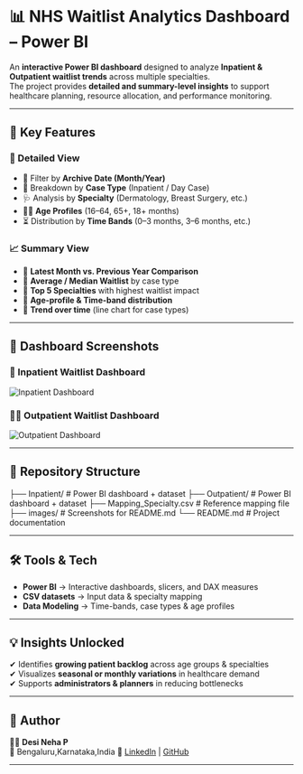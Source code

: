# 📊 NHS Waitlist Analytics Dashboard – Power BI  

An **interactive Power BI dashboard** designed to analyze **Inpatient & Outpatient waitlist trends** across multiple specialties.  
The project provides **detailed and summary-level insights** to support healthcare planning, resource allocation, and performance monitoring.  

---

## 🚀 Key Features  

### 🔎 Detailed View  
- 📅 Filter by **Archive Date (Month/Year)**  
- 🏥 Breakdown by **Case Type** (Inpatient / Day Case)  
- 🩺 Analysis by **Specialty** (Dermatology, Breast Surgery, etc.)  
- 👩‍⚕️ **Age Profiles** (16–64, 65+, 18+ months)  
- ⏳ Distribution by **Time Bands** (0–3 months, 3–6 months, etc.)  

### 📈 Summary View  
- 🔹 **Latest Month vs. Previous Year Comparison**  
- 🔹 **Average / Median Waitlist** by case type  
- 🔹 **Top 5 Specialties** with highest waitlist impact  
- 🔹 **Age-profile & Time-band distribution**  
- 🔹 **Trend over time** (line chart for case types)  

---

## 📸 Dashboard Screenshots  

### 🏥 Inpatient Waitlist Dashboard  
![Inpatient Dashboard](images/inpatient_dashboard.png)  

### 👩‍⚕️ Outpatient Waitlist Dashboard  
![Outpatient Dashboard](images/outpatient_dashboard.png)  

---

## 📂 Repository Structure  



├── Inpatient/ # Power BI dashboard + dataset
├── Outpatient/ # Power BI dashboard + dataset
├── Mapping_Specialty.csv # Reference mapping file
├── images/ # Screenshots for README.md
└── README.md # Project documentation



---

## 🛠️ Tools & Tech  

- **Power BI** → Interactive dashboards, slicers, and DAX measures  
- **CSV datasets** → Input data & specialty mapping  
- **Data Modeling** → Time-bands, case types & age profiles  

---

## 💡 Insights Unlocked  

✔ Identifies **growing patient backlog** across age groups & specialties  
✔ Visualizes **seasonal or monthly variations** in healthcare demand  
✔ Supports **administrators & planners** in reducing bottlenecks  

---

## 📌 Author  

👩‍💻 **Desi Neha P**  
📍 Bengaluru,Karnataka,India
🔗 [LinkedIn](https://www.linkedin.com/in/desi-neha-prakash-652605326/) | [GitHub](https://github.com/Desi-Neha)  

---



